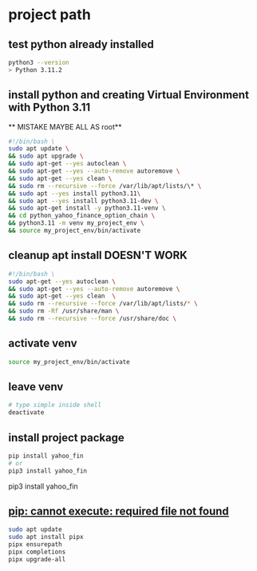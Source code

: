 # project path

## test python already installed

```bash
python3 --version
> Python 3.11.2
```

## install python and creating Virtual Environment with Python 3.11

** MISTAKE MAYBE ALL AS root**

```bash
#!/bin/bash \
sudo apt update \
&& sudo apt upgrade \
&& sudo apt-get --yes autoclean \
&& sudo apt-get --yes --auto-remove autoremove \
&& sudo apt-get --yes clean \
&& sudo rm --recursive --force /var/lib/apt/lists/\* \
&& sudo apt --yes install python3.11\
&& sudo apt --yes install python3.11-dev \
&& sudo apt-get install -y python3.11-venv \
&& cd python_yahoo_finance_option_chain \
&& python3.11 -m venv my_project_env \
&& source my_project_env/bin/activate

```

## cleanup apt install  DOESN'T WORK

```bash
#!/bin/bash \
sudo apt-get --yes autoclean \ 
&& sudo apt-get --yes --auto-remove autoremove \
&& sudo apt-get --yes clean  \
&& sudo rm --recursive --force /var/lib/apt/lists/* \ 
&& sudo rm -Rf /usr/share/man \
&& sudo rm --recursive --force /usr/share/doc \
```

## activate venv

```bash
source my_project_env/bin/activate
````

## leave venv

```bash
# type simple inside shell
deactivate
```

## install project package

```bash
pip install yahoo_fin
# or
pip3 install yahoo_fin
```

pip3 install yahoo_fin

## [pip: cannot execute: required file not found](https://askubuntu.com/questions/1480890/pip-disappeared-after-system-upgrade)

```bash
sudo apt update
sudo apt install pipx
pipx ensurepath
pipx completions
pipx upgrade-all


```